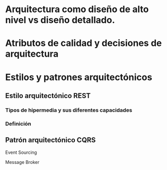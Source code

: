 # Arquitectura como diseño de alto nivel vs diseño detallado.


# Atributos de calidad y decisiones de arquitectura

# Estilos y patrones arquitectónicos
## Estilo arquitectónico REST

### Tipos de hipermedia y sus diferentes capacidades
### Definición


## Patrón arquitectónico CQRS

Event Sourcing

Message Broker

